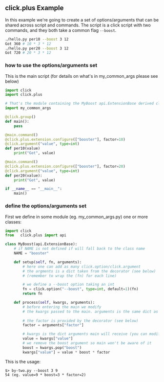 ## click.plus Example
In this example we're going to create a set of options/arguments
that can be shared across script and commands.
The script is a click script with two commands, and they both take a common flag `--boost`.
```bash
./hello.py per10 --boost 3 12
Got 360 # 10 * 3 * 12
./hello.py per20 --boost 3 12
Got 720 # 20 * 3 * 12
```

### how to use the options/arguments set
This is the main script (for details on what's in my_common_args please see below)

```python
import click
import click.plus

# That's the module containing the MyBoost api.ExtensionBase derived class
import my_common_args

@click.group()
def main():
    pass

@main.command()
@click.plus.extension.configure(["booster"], factor=10)
@click.argument("value", type=int)
def per10(value)
    print("Got", value)

@main.command()
@click.plus.extension.configure(["booster"], factor=20)
@click.argument("value", type=int)
def per20(value):
    print("Got", value)

if __name__ == "__main__":
    main()
```

### define the options/arguments set
First we define in some module (eg. my_common_args.py) one or more classes:
```python
import click
from   click.plus import api

class MyBoost(api.ExtensionBase):
    # if NAME is not defined if will fall back to the class name
    NAME = "booster"

    def setup(self, fn, arguments):
        # here one can add as many click.option/click.argument
        # the argments is a dict taken from the decorator (see below)
        # (remember to wrap the (fn) for each line)

        # we define a --boost option taking an int
        fn = click.option("--boost", type=int, default=1)(fn)
        return fn

    def process(self, kwargs, arguments):
        # before entering the main we modify
        # the kwargs passed to the main. arguments is the same dict as in setup
        
        # the factor is provided by the decorator (see below)
        factor = arguments["factor"]

        # kwargs is the dict arguments main will receive (you can modify it in place)
        value = kwargs["value"]
        # we remove the boost argument so main won't be aware of it
        boost = kwargs.pop("boost")
        kwargs["value"] = value * boost * factor
```


This is the usage:
```shell
$> by-two.py --boost 3 9
54 (eg. value=9 * boost=3 * factor=2)
```
